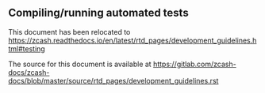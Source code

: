 Compiling/running automated tests
---------------------------------

This document has been relocated to https://zcash.readthedocs.io/en/latest/rtd_pages/development_guidelines.html#testing

The source for this document is available at https://gitlab.com/zcash-docs/zcash-docs/blob/master/source/rtd_pages/development_guidelines.rst
